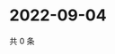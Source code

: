 # 2022-09-04

共 0 条

<!-- BEGIN WEIBO -->
<!-- 最后更新时间 Sun Sep 04 2022 13:26:49 GMT+0800 (China Standard Time) -->

<!-- END WEIBO -->

